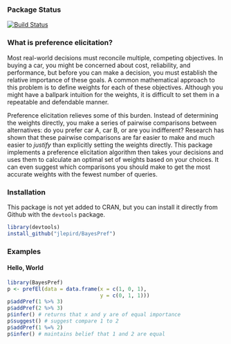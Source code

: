 ### Package Status
[![Build Status](https://travis-ci.org/jlepird/BayesPref.png)](https://travis-ci.org/jlepird/BayesPref)

### What is preference elicitation?
Most real-world decisions must reconcile multiple, competing objectives. In buying a car, you might be concerned about cost, reliability, and performance, but before you can make a decision, you must establish the relative importance of these goals. A common mathematical approach to this problem is to define weights for each of these objectives. Although you might have a ballpark intuition for the weights, it is difficult to set them in a repeatable and defendable manner. 

Preference elicitation relieves some of this burden. Instead of determining the weights directly, you make a series of pairwise comparisons between alternatives: do you prefer car A, car B, or are you indifferent? Research has shown that these pairwise comparisons are far easier to make and much easier to *justify* than explicitly setting the weights directly.  This package implements a preference elicitation algorithm then takes your decisions and uses them to calculate an optimal set of weights based on your choices. It can even suggest which comparisons you should make to get the most accurate weights with the fewest number of queries. 

### Installation
This package is not yet added to CRAN, but you can install it directly from Github with the ```devtools``` package. 
```R
library(devtools)
install_github("jlepird/BayesPref")
```

### Examples
#### Hello, World
```R
library(BayesPref)
p <- prefEl(data = data.frame(x = c(1, 0, 1), 
                              y = c(0, 1, 1)))
p$addPref(1 %>% 3)
p$addPref(2 %>% 3)
p$infer() # returns that x and y are of equal importance
p$suggest() # suggest compare 1 to 2
p$addPref(1 %=% 2)
p$infer() # maintains belief that 1 and 2 are equal
```
